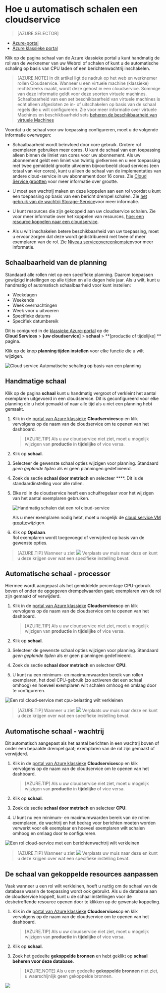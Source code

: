 <properties
    pageTitle="Automatisch de schaal van een cloudservice in de portal | Microsoft Azure"
    description="(klassieke) Informatie over het gebruik van de klassieke portal voor het configureren van regels voor automatisch schaal voor een cloud-service Webrol of werknemer rol in Azure wordt aangegeven."
    services="cloud-services"
    documentationCenter=""
    authors="Thraka"
    manager="timlt"
    editor=""/>

<tags
    ms.service="cloud-services"
    ms.workload="tbd"
    ms.tgt_pltfrm="na"
    ms.devlang="na"
    ms.topic="article"
    ms.date="09/06/2016"
    ms.author="adegeo"/>


# <a name="how-to-auto-scale-a-cloud-service"></a>Hoe u automatisch schalen een cloudservice

> [AZURE.SELECTOR]
- [Azure-portal](cloud-services-how-to-scale-portal.md)
- [Azure klassieke portal](cloud-services-how-to-scale.md)

Klik op de pagina schaal van de Azure klassieke portal u kunt handmatig de rol van de werknemer van uw Webrol of schalen of kunt u de automatische schaling op basis van CPU laden of een berichtenwachtrij inschakelen.

>[AZURE.NOTE] In dit artikel ligt de nadruk op het web en werknemer rollen Cloudservice. Wanneer u een virtuele machine (klassieke) rechtstreeks maakt, wordt deze gehost in een cloudservice. Sommige van deze informatie geldt voor deze soorten virtuele machines. Schaalbaarheid van een set beschikbaarheid van virtuele machines is echt alleen afgesloten ze in- of uitschakelen op basis van de schaal regels die u wilt configureren. Zie voor meer informatie over virtuele Machines en beschikbaarheid sets [beheren de beschikbaarheid van virtuele Machines](../virtual-machines/virtual-machines-windows-classic-configure-availability.md)

Voordat u de schaal voor uw toepassing configureren, moet u de volgende informatie overwegen:

- Schaalbaarheid wordt beïnvloed door core gebruik. Grotere rol exemplaren gebruiken meer cores. U kunt de schaal van een toepassing alleen binnen de limiet van cores voor uw abonnement. Als uw abonnement geldt een limiet van twintig gietkernen en u een toepassing met twee gemiddeld grootte uitvoeren bijvoorbeeld cloud services (een totaal van vier cores), kunt u alleen de schaal van de implementaties van andere cloud-service in uw abonnement door 16 cores. Zie [Cloud Service grootten](cloud-services-sizes-specs.md) voor meer informatie over grootte.

- U moet een wachtrij maken en deze koppelen aan een rol voordat u kunt een toepassing op basis van een bericht drempel schalen. Zie [het gebruik van de wachtrij Storage-Service](../storage/storage-dotnet-how-to-use-queues.md)voor meer informatie.

- U kunt resources die zijn gekoppeld aan uw cloudservice schalen. Zie voor meer informatie over het koppelen van resources, [hoe: een resource koppelen naar een cloudservice](cloud-services-how-to-manage.md#how-to-link-a-resource-to-a-cloud-service).

- Als u wilt inschakelen betere beschikbaarheid van uw toepassing, moet u ervoor zorgen dat deze wordt gedistribueerd met twee of meer exemplaren van de rol. Zie [Niveau serviceovereenkomsten](https://azure.microsoft.com/support/legal/sla/)voor meer informatie.



## <a name="schedule-scaling"></a>Schaalbaarheid van de planning

Standaard alle rollen niet op een specifieke planning. Daarom toepassen gewijzigd instellingen op alle tijden en alle dagen hele jaar. Als u wilt, kunt u handmatig of automatisch schaalbaarheid voor kunt instellen:

- Weekdagen
- Weekends
- Week overnachtingen
- Week voor u uitvoeren
- Specifieke datums
- Specifiek datumbereik

Dit is conigured in de [klassieke Azure-portal](https://manage.windowsazure.com/) op de  
**Cloud Services** > **\[uw cloudservice\]** > **schaal** > **\[productie of tijdelijke\] ** pagina.

Klik op de knop **planning tijden instellen** voor elke functie die u wilt wijzigen.

![Cloud service Automatische schaling op basis van een planning][scale_schedules]



## <a name="manual-scale"></a>Handmatige schaal

Klik op de pagina **schaal** kunt u handmatig vergroot of verkleint het aantal exemplaren uitgevoerd in een cloudservice. Dit is geconfigureerd voor elke planning die u hebt gemaakt of naar alle tijd als u niet een planning hebt gemaakt.

1. Klik in de [portal van Azure klassieke](https://manage.windowsazure.com/) **Cloudservices**op en klik vervolgens op de naam van de cloudservice om te openen van het dashboard.

    > [AZURE.TIP] Als u uw cloudservice niet ziet, moet u mogelijk wijzigen van **productie** in **tijdelijke** of vice versa.

2. Klik op **schaal**.

3. Selecteer de gewenste schaal opties wijzigen voor planning. Standaard *geen geplande tijden* als er geen planningen gedefinieerd.

4. Zoek de sectie **schaal door metrisch** en selecteer ****. Dit is de standaardinstelling voor alle rollen.

5. Elke rol in de cloudservice heeft een schuifregelaar voor het wijzigen van het aantal exemplaren gebruiken.

    ![Handmatig schalen dat een rol cloud-service][manual_scale]

    Als u meer exemplaren nodig hebt, moet u mogelijk de [cloud service VM grootte](cloud-services-sizes-specs.md)wijzigen.

6. Klik op **Opslaan**.  
Rol exemplaren wordt toegevoegd of verwijderd op basis van de gewenste opties.

>[AZURE.TIP] Wanneer u ziet ![][tip_icon] Verplaats uw muis naar deze en kunt u deze krijgen over wat een specifieke instelling bevat.


## <a name="automatic-scale---cpu"></a>Automatische schaal - processor

Hiermee wordt aangepast als het gemiddelde percentage CPU-gebruik boven of onder de opgegeven drempelwaarden gaat; exemplaren van de rol zijn gemaakt of verwijderd.

1. Klik in de [portal van Azure klassieke](https://manage.windowsazure.com/) **Cloudservices**op en klik vervolgens op de naam van de cloudservice om te openen van het dashboard.

    > [AZURE.TIP] Als u uw cloudservice niet ziet, moet u mogelijk wijzigen van **productie** in **tijdelijke** of vice versa.

2. Klik op **schaal**.

3. Selecteer de gewenste schaal opties wijzigen voor planning. Standaard *geen geplande tijden* als er geen planningen gedefinieerd.

4. Zoek de sectie **schaal door metrisch** en selecteer **CPU**.

5. U kunt nu een minimum- en maximumwaarden bereik van rollen exemplaren, het doel CPU-gebruik (zo activeren dat een schaal omhoog) en hoeveel exemplaren wilt schalen omhoog en omlaag door te configureren.

![Een rol cloud-service met cpu-belasting wilt verkleinen][cpu_scale]

>[AZURE.TIP] Wanneer u ziet ![][tip_icon] Verplaats uw muis naar deze en kunt u deze krijgen over wat een specifieke instelling bevat.





## <a name="automatic-scale---queue"></a>Automatische schaal - wachtrij

Dit automatisch aangepast als het aantal berichten in een wachtrij boven of onder een bepaalde drempel gaat; exemplaren van de rol zijn gemaakt of verwijderd.

1. Klik in de [portal van Azure klassieke](https://manage.windowsazure.com/) **Cloudservices**op en klik vervolgens op de naam van de cloudservice om te openen van het dashboard.

    > [AZURE.TIP] Als u uw cloudservice niet ziet, moet u mogelijk wijzigen van **productie** in **tijdelijke** of vice versa.

2. Klik op **schaal**.

3. Zoek de sectie **schaal door metrisch** en selecteer **CPU**.

4. U kunt nu een minimum- en maximumwaarden bereik van de rollen exemplaren, de wachtrij en het bedrag voor berichten moeten worden verwerkt voor elk exemplaar en hoeveel exemplaren wilt schalen omhoog en omlaag door te configureren.

![Een rol cloud-service met een berichtenwachtrij wilt verkleinen][queue_scale]

>[AZURE.TIP] Wanneer u ziet ![][tip_icon] Verplaats uw muis naar deze en kunt u deze krijgen over wat een specifieke instelling bevat.


## <a name="scale-linked-resources"></a>De schaal van gekoppelde resources aanpassen

Vaak wanneer u een rol wilt verkleinen, hoeft u nuttig om de schaal van de database waarin de toepassing wordt ook gebruikt. Als u de database aan de cloudservice koppelt, kunt u de schaal instellingen voor de desbetreffende resource openen door te klikken op de gewenste koppeling.

1. Klik in de [portal van Azure klassieke](https://manage.windowsazure.com/) **Cloudservices**op en klik vervolgens op de naam van de cloudservice om te openen van het dashboard.

    > [AZURE.TIP] Als u uw cloudservice niet ziet, moet u mogelijk wijzigen van **productie** in **tijdelijke** of vice versa.

2. Klik op **schaal**.

3. Zoek het gedeelte **gekoppelde bronnen** en hebt geklikt op **schaal beheren voor deze database**.

    > [AZURE.NOTE] Als u een gedeelte **gekoppelde bronnen** niet ziet, u waarschijnlijk geen gekoppelde bronnen.

![][linked_resource]


[manual_scale]: ./media/cloud-services-how-to-scale/manual-scale.png
[queue_scale]: ./media/cloud-services-how-to-scale/queue-scale.png
[cpu_scale]: ./media/cloud-services-how-to-scale/cpu-scale.png
[tip_icon]: ./media/cloud-services-how-to-scale/tip.png
[scale_schedules]: ./media/cloud-services-how-to-scale/schedules.png
[scale_popup]: ./media/cloud-services-how-to-scale/schedules-dialog.png
[linked_resource]: ./media/cloud-services-how-to-scale/linked-resources.png
